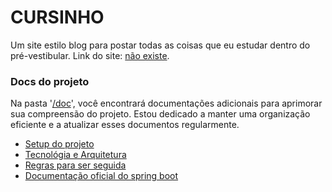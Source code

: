 # CURSINHO
Um site estilo blog para postar todas as coisas que eu estudar dentro do pré-vestibular.
Link do site: [não existe]().

### Docs do projeto
Na pasta '[/doc](https://github.com/ItaloMiguel/cursinho/tree/master/doc)', você encontrará documentações adicionais para aprimorar sua compreensão do projeto. Estou dedicado a manter uma organização eficiente e a atualizar esses documentos regularmente.

* [Setup do projeto](https://github.com/ItaloMiguel/cursinho/blob/master/doc/SETUP.md)
* [Tecnológia e Arquitetura](https://github.com/ItaloMiguel/cursinho/blob/master/doc/TOOLS.md)
* [Regras para ser seguida](https://github.com/ItaloMiguel/cursinho/blob/master/doc/RULES.md)
* [Documentação oficial do spring boot](https://github.com/ItaloMiguel/cursinho/blob/master/doc/SPRING_DOCS.md)



